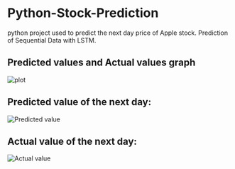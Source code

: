# Python-Stock-Prediction
python project used to predict the next day price of Apple stock. Prediction of Sequential Data with LSTM.

## Predicted values and Actual values graph
![plot](https://user-images.githubusercontent.com/44002551/196327446-990ddbb4-a814-479b-aaf6-beb30a645f34.png)

## Predicted value of the next day:
![Predicted value](https://user-images.githubusercontent.com/44002551/196327541-9435d844-c343-4d45-b70a-b0eb43e2e386.png)

## Actual value of the next day:
![Actual value](https://user-images.githubusercontent.com/44002551/196327600-99e6701f-963a-498c-935a-ecb89ff167ab.png)

